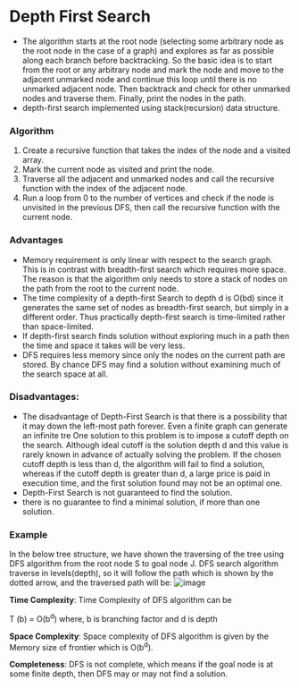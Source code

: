# Depth First Search
- The algorithm starts at the root node (selecting some arbitrary node as the root node in the case of a graph) and explores as far as possible along each branch before backtracking. 
So the basic idea is to start from the root or any arbitrary node and mark the node and move to the adjacent unmarked node and continue this loop until there is no unmarked adjacent node. Then backtrack and check for other unmarked nodes and traverse them. Finally, print the nodes in the path.
- depth-first search implemented using stack(recursion) data structure.

### Algorithm
1.  Create a recursive function that takes the index of the node and a visited array.
2. Mark the current node as visited and print the node.
3. Traverse all the adjacent and unmarked nodes and call the recursive function with the index of the adjacent node.
4. Run a loop from 0 to the number of vertices and check if the node is unvisited in the previous DFS, then call the recursive function with the current node.


### Advantages
- Memory requirement is only linear with respect to the search graph. This is in contrast with breadth-first search which requires more space. The reason is that the algorithm only needs to store a stack of nodes on the path from the root to the current node.
- The time complexity of a depth-first Search to depth d is O(bd) since it generates the same set of nodes as breadth-first search, but simply in a different order. Thus practically depth-first search is time-limited rather than space-limited.
- If depth-first search finds solution without exploring much in a path then the time and space it takes will be very less.
- DFS requires less memory since only the nodes on the current path are stored. By chance DFS may find a solution without examining much of the search space at all.

### Disadvantages:

- The disadvantage of Depth-First Search is that there is a possibility that it may down the left-most path forever. Even a finite graph can generate an infinite tre One solution to this problem is to impose a cutoff depth on the search. Although ideal cutoff is the solution depth d and this value is rarely known in advance of actually solving the problem. If the chosen cutoff depth is less than d, the algorithm will fail to find a solution, whereas if the cutoff depth is greater than d, a large price is paid in execution time, and the first solution found may not be an optimal one.
- Depth-First Search is not guaranteed to find the solution.
- there is no guarantee to find a minimal solution, if more than one solution.

### Example
In the below tree structure, we have shown the traversing of the tree using DFS algorithm from the root node S to goal node J. DFS search algorithm traverse in levels(depth), so it will follow the path which is shown by the dotted arrow, and the traversed path will be:
![image](https://user-images.githubusercontent.com/101783688/224468820-f257aa6b-d8b3-4d6f-9281-ff7a73d6689e.png)

**Time Complexity**: Time Complexity of DFS algorithm can be

T (b) = O(b<sup>d</sup>)
where, b is branching factor and d is depth

**Space Complexity**: Space complexity of DFS algorithm is given by the Memory size of frontier which is O(b<sup>d</sup>).

**Completeness**: DFS is not complete, which means if the goal node is at some finite depth, then DFS may or may not find a solution.
